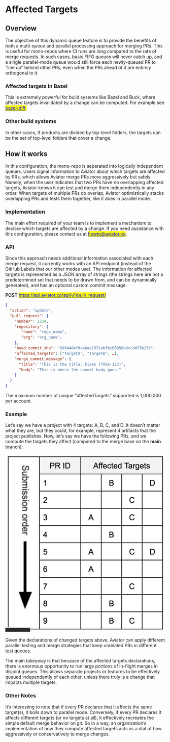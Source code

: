 # Affected Targets

## Overview

The objective of this dynamic queue feature is to provide the benefits of both a multi-queue and parallel processing approach for merging PRs. This is useful for mono-repos where CI runs are long compared to the rate of merge requests. In such cases, basic FIFO queues will never catch up, and a single parallel-mode queue would still force each newly-queued PR to “line up” behind other PRs, even when the PRs ahead of it are entirely orthogonal to it.

### Affected targets in Bazel

This is extremely powerful for build systems like Bazel and Buck, where affected targets invalidated by a change can be computed. For example see [<mark style="color:blue;">bazel-diff</mark>](https://github.com/Tinder/bazel-diff)<mark style="color:blue;">.</mark>

### Other build systems

In other cases, if products are divided by top-level folders, the targets can be the set of top-level folders that cover a change.

## How it works

In this configuration, the mono-repo is separated into logically independent queues. Users signal information to Aviator about which targets are affected by PRs, which allows Aviator merge PRs more aggressively but safely. Namely, when the user indicates that two PRs have no overlapping affected targets, Aviator knows it can test and merge them independently in any order. When targets of multiple PRs do overlap, Aviator optimistically stacks overlapping PRs and tests them together, like it does in parallel mode.

### Implementation

The main effort required of your team is to implement a mechanism to declare which targets are affected by a change. If you need assistance with this configuration, please contact us at [<mark style="color:blue;">howto@aviator.co</mark>](mailto:howto@aviator.co).

### API

Since this approach needs additional information associated with each merge request, it currently works with an API endpoint (instead of the GitHub Labels that our other modes use). The information for affected targets is represented as a JSON array of strings (the strings here are not a predetermined set that needs to be drawn from, and can be dynamically generated), and has an optional custom commit message.

**POST** [<mark style="color:blue;">https://api.aviator.co/api/v1/pull\_request/</mark>](https://mergequeue.com/api/v1/pull\_request/queue)

```json
{
  "action": "update",
  "pull_request": {
    "number": 1234,
    "repository": {
       "name": "repo_name",
       "org": "org_name",
    },
    "head_commit_sha": "69f4404fda48aa2932abfbcb6956a9ccd473b17d",
    "affected_targets": ["targetA", "targetB", …],
    "merge_commit_message": {
      "title": "This is the title. Fixes [TASK-123]",
      "body": "This is where the commit body goes."
    }
  }
}
```

The maximum number of unique “affectedTargets” supported is 1,000,000 per account.

### Example

Let’s say we have a project with 4 targets: A, B, C, and D. It doesn’t matter what they are, but they could, for example, represent 4 artifacts that the project publishes. Now, let’s say we have the following PRs, and we compute the targets they affect (compared to the merge base on the **main** branch):

![](<../../../.gitbook/assets/Screen Shot 2022-05-10 at 1.25.21 PM Medium.jpeg>)

Given the declarations of changed targets above, Aviator can apply different parallel testing and merge strategies that keep unrelated PRs in different test queues.

The main takeaway is that because of the affected targets declarations, there is enormous opportunity to run large portions of in-flight merges in disjoint queues. This allows separate projects or features to be effectively queued independently of each other, unless there truly is a change that impacts multiple targets.

### Other Notes

It’s interesting to note that if every PR declares that it affects the same target(s), it boils down to parallel mode. Conversely, if every PR declares it affects different targets (or no targets at all), it effectively recreates the simple default merge behavior on git. So in a way, an organization’s implementation of how they compute affected targets acts as a dial of how aggressively or conservatively to merge changes.
